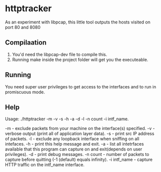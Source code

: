 httptracker
===========
As an experiment with libpcap, this little tool outputs the hosts visited on port 80 and 8080

Compilaation
------------
1. You'd need the libpcap-dev file to compile this.
2. Running make inside the project folder will get you the executeable.

Running
-------
You need super user privileges to get access to the interfaces and to run in promiscuous mode.

Help
----
Usage: ./httptracker -m -v -s -h -a -d -l -n count -i intf_name.

-m - exclude packets from your machine on the interface(s) specified.
-v - verbose output (print all of application layer data).
-s - print src IP address of packets.
-l - exclude any loopback interface when sniffing on all intefaces.
-h - print this help message and exit.
-a - list all intetrfaces available that this program can capture on and exit(depends on user privileges).
-d - print debug messages.
-n count - number of packets to capture before quitting (-1 (default) equals infinity).
-i intf_name - capture HTTP traffic on the intf_name interface.